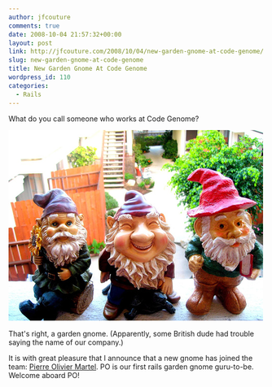 ```yaml
---
author: jfcouture
comments: true
date: 2008-10-04 21:57:32+00:00
layout: post
link: http://jfcouture.com/2008/10/04/new-garden-gnome-at-code-genome/
slug: new-garden-gnome-at-code-genome
title: New Garden Gnome At Code Genome
wordpress_id: 110
categories:
  - Rails
---
```


What do you call someone who works at Code Genome?

![Garden Gnomes](/images/archive/garden_gnome.jpg)

That's right, a garden gnome. (Apparently, some British dude had trouble saying the name of our company.)

It is with great pleasure that I announce that a new gnome has joined the team: [Pierre Olivier Martel](http://www.modelix.net/). PO is our first rails garden gnome guru-to-be. Welcome aboard PO!
